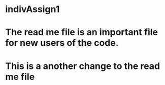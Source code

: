 # indivAssign1
# The read me file is an important file for new users of the code.
# This is a another change to the read me file